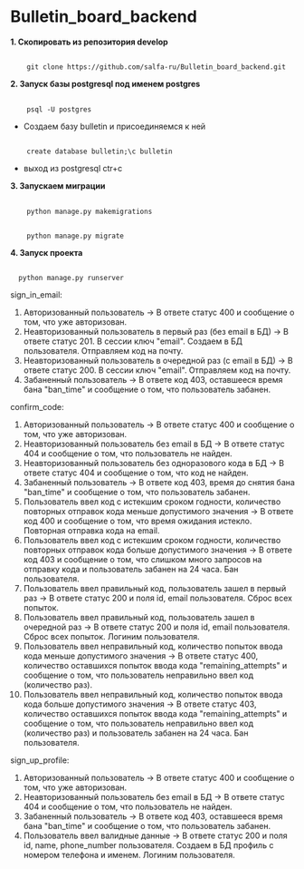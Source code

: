 # Bulletin_board_backend
__1. Скопировать из репозитория develop__
##
        git clone https://github.com/salfa-ru/Bulletin_board_backend.git
__2. Запуск базы postgresql под именем postgres__
##
        psql -U postgres
- Создаем базу bulletin и присоединяемся к ней
##
        create database bulletin;\c bulletin
- выход из postgresql ctr+c

__3. Запускаем миграции__
##
        python manage.py makemigrations
##
        python manage.py migrate
__4. Запуск проекта__
##
      python manage.py runserver

sign_in_email:
1. Авторизованный пользователь -> В ответе статус 400 и сообщение о том, что уже авторизован.
2. Неавторизованный пользователь в первый раз (без email в БД) -> В ответе статус 201. В сессии ключ "email". Создаем в БД пользователя. Отправляем код на почту.
3. Неавторизованный пользователь в очередной раз (с email в БД) -> В ответе статус 200. В сессии ключ "email". Отправляем код на почту.
4. Забаненный пользователь -> В ответе код 403, оставшееся время бана "ban_time" и сообщение о том, что пользователь забанен.


confirm_code:
1. Авторизованный пользователь -> В ответе статус 400 и сообщение о том, что уже авторизован.
2. Неавторизованный пользователь без email в БД -> В ответе статус 404 и сообщение о том, что пользователь не найден.
3. Неавторизованный пользователь без одноразового кода в БД -> В ответе статус 404 и сообщение о том, что код не найден.
4. Забаненный пользователь -> В ответе код 403, время до снятия бана "ban_time" и сообщение о том, что пользователь забанен.
5. Пользователь ввел код с истекшим сроком годности, количество повторных отправок кода меньше допустимого значения -> В ответе код 400 и сообщение о том, что время ожидания истекло. Повторная отправка кода на email.
6. Пользователь ввел код с истекшим сроком годности, количество повторных отправок кода больше допустимого значения -> В ответе код 403 и сообщение о том, что слишком много запросов на отправку кода и пользователь забанен на 24 часа. Бан пользователя.
7. Пользователь ввел правильный код, пользователь зашел в первый раз -> В ответе статус 200 и поля id, email пользователя. Сброс всех попыток. 
8. Пользователь ввел правильный код, пользователь зашел в очередной раз -> В ответе статус 200 и поля id, email пользователя. Сброс всех попыток. Логиним пользователя.
9. Пользователь ввел неправильный код, количество попыток ввода кода меньше допустимого значения -> В ответе статус 400, количество оставшихся попыток ввода кода "remaining_attempts" и сообщение о том, что пользователь неправильно ввел код (количество раз).
10. Пользователь ввел неправильный код, количество попыток ввода кода больше допустимого значения -> В ответе статус 403, количество оставшихся попыток ввода кода "remaining_attempts" и сообщение о том, что пользователь неправильно ввел код (количество раз) и пользователь забанен на 24 часа. Бан пользователя.


sign_up_profile:
1. Авторизованный пользователь -> В ответе статус 400 и сообщение о том, что уже авторизован.
2. Неавторизованный пользователь без email в БД -> В ответе статус 404 и сообщение о том, что пользователь не найден.
3. Забаненный пользователь -> В ответе код 403, оставшееся время бана "ban_time" и сообщение о том, что пользователь забанен.
4. Пользователь ввел валидные данные -> В ответе статус 200 и поля id, name, phone_number пользователя. Создаем в БД профиль с номером телефона и именем. Логиним пользователя.
